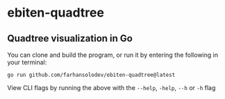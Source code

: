 # ebiten-quadtree
## Quadtree visualization in Go 


You can clone and build the program, or run it by entering the following in your terminal: 

`go run github.com/farhansolodev/ebiten-quadtree@latest`

View CLI flags by running the above with the `--help`, `-help`, `--h` or `-h` flag
